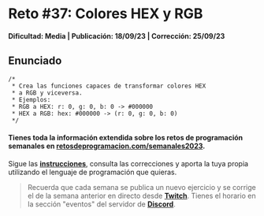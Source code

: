# Reto #37: Colores HEX y RGB
#### Dificultad: Media | Publicación: 18/09/23 | Corrección: 25/09/23

## Enunciado

```
/*
 * Crea las funciones capaces de transformar colores HEX
 * a RGB y viceversa.
 * Ejemplos:
 * RGB a HEX: r: 0, g: 0, b: 0 -> #000000
 * HEX a RGB: hex: #000000 -> (r: 0, g: 0, b: 0)
 */
```
#### Tienes toda la información extendida sobre los retos de programación semanales en **[retosdeprogramacion.com/semanales2023](https://retosdeprogramacion.com/semanales2023)**.

Sigue las **[instrucciones](../../README.md)**, consulta las correcciones y aporta la tuya propia utilizando el lenguaje de programación que quieras.

> Recuerda que cada semana se publica un nuevo ejercicio y se corrige el de la semana anterior en directo desde **[Twitch](https://twitch.tv/mouredev)**. Tienes el horario en la sección "eventos" del servidor de **[Discord](https://discord.gg/mouredev)**.
